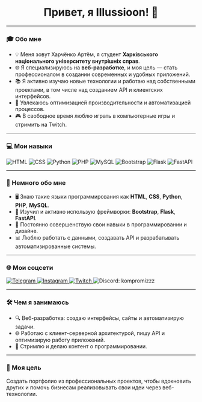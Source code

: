 <h1 align="center">Привет, я Illussioon! 👋</h1>

---

### 🎓 Обо мне
- 💡 Меня зовут Харчёнко Артём, я студент **Харківського національного університету внутрішніх справ**.
- 🌐 Я специализируюсь на **веб-разработке**, и моя цель — стать профессионалом в создании современных и удобных приложений.
- 📚 Я активно изучаю новые технологии и работаю над собственными проектами, в том числе над созданием API и клиентских интерфейсов.
- 🔧 Увлекаюсь оптимизацией производительности и автоматизацией процессов.
- 🎮 В свободное время люблю играть в компьютерные игры и стримить на Twitch.

---

### 💻 Мои навыки
<p>
  <img src="https://img.shields.io/badge/HTML-E34F26?style=flat-square&logo=html5&logoColor=white" alt="HTML" />
  <img src="https://img.shields.io/badge/CSS-1572B6?style=flat-square&logo=css3&logoColor=white" alt="CSS" />
  <img src="https://img.shields.io/badge/Python-3776AB?style=flat-square&logo=python&logoColor=white" alt="Python" />
  <img src="https://img.shields.io/badge/PHP-777BB4?style=flat-square&logo=php&logoColor=white" alt="PHP" />
  <img src="https://img.shields.io/badge/MySQL-4479A1?style=flat-square&logo=mysql&logoColor=white" alt="MySQL" />
  <img src="https://img.shields.io/badge/Bootstrap-7952B3?style=flat-square&logo=bootstrap&logoColor=white" alt="Bootstrap" />
  <img src="https://img.shields.io/badge/Flask-000000?style=flat-square&logo=flask&logoColor=white" alt="Flask" />
  <img src="https://img.shields.io/badge/FastAPI-009688?style=flat-square&logo=fastapi&logoColor=white" alt="FastAPI" />
</p>

---

### 🌟 Немного обо мне
- 🖥️ Знаю такие языки программирования как **HTML**, **CSS**, **Python**, **PHP**, **MySQL**.
- 📖 Изучил и активно использую фреймворки: **Bootstrap**, **Flask**, **FastAPI**.
- 🚀 Постоянно совершенствую свои навыки в программировании и дизайне.
- 📊 Люблю работать с данными, создавать API и разрабатывать автоматизированные системы.

---

### 🌐 Мои соцсети
<p>
  <a href="https://t.me/kompromizz" target="_blank">
    <img src="https://img.shields.io/badge/Telegram-26A5E4?style=for-the-badge&logo=telegram&logoColor=white" alt="Telegram" />
  </a>
  <a href="https://www.instagram.com/808vvss/" target="_blank">
    <img src="https://img.shields.io/badge/Instagram-E4405F?style=for-the-badge&logo=instagram&logoColor=white" alt="Instagram" />
  </a>
  <a href="https://www.twitch.tv/kompromizz" target="_blank">
    <img src="https://img.shields.io/badge/Twitch-9146FF?style=for-the-badge&logo=twitch&logoColor=white" alt="Twitch" />
  </a>
  <img src="https://img.shields.io/badge/Discord-5865F2?style=for-the-badge&logo=discord&logoColor=white" alt="Discord: kompromizzz" />
</p>

---

### 🛠️ Чем я занимаюсь
- 🔍 Веб-разработка: создаю интерфейсы, сайты и автоматизирую задачи.
- 🌐 Работаю с клиент-серверной архитектурой, пишу API и оптимизирую работу приложений.
- 📌 Стримлю и делаю контент о программировании.

---

### 🚀 Моя цель
Создать портфолио из профессиональных проектов, чтобы вдохновить других и помочь бизнесам реализовывать свои идеи через веб-технологии.

